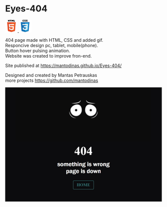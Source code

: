 # Eyes-404

<p align="left"> 
<a href="https://www.w3.org/html/" target="_blank" rel="noreferrer"> <img src="https://raw.githubusercontent.com/devicons/devicon/master/icons/html5/html5-original-wordmark.svg" alt="html5" width="40" height="40"/> </a> <a href="https://www.w3schools.com/css/" target="_blank" rel="noreferrer"> <img src="https://raw.githubusercontent.com/devicons/devicon/master/icons/css3/css3-original-wordmark.svg" alt="css" width="40" height="40"/> </a>
</p>

404 page made with HTML, CSS and added gif.
<br>Responcive design pc, tablet, mobile(phone).
<br>Button hover pulsing animation.
<br>Website was created to improve fron-end.

Site published at https://mantodinas.github.io/Eyes-404/

Designed and created by Mantas Petrauskas 
<br>more projects https://github.com/mantodinas

![screenshot](./img-gif/screenshot.jpg)
